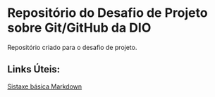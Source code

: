 # Repositório do Desafio de Projeto sobre Git/GitHub da DIO
Repositório criado para o desafio de projeto.

## Links Úteis:
[Sistaxe básica Markdown](https://markdownguide.org/basic-syntax/)
